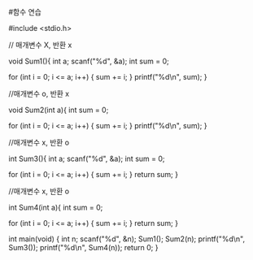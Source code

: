 #함수 연습

#include <stdio.h>

// 매개변수 X, 반환 x

void Sum1(){
  int a; scanf("%d", &a);
  int sum = 0;
  
  for (int i = 0; i <= a; i++) {
    sum += i;
  }
  printf("%d\n", sum);
}

//매개변수 o, 반환 x

void Sum2(int a){
  int sum = 0;
  
  for (int i = 0; i <= a; i++) {
    sum += i;
  }
  printf("%d\n", sum);
}

//매개변수 x, 반환 o

int Sum3(){
  int a; scanf("%d", &a);
  int sum = 0;
  
  for (int i = 0; i <= a; i++) {
    sum += i;
  }
  return sum;
}

//매개변수 x, 반환 o

int Sum4(int a){
  int sum = 0;
  
  for (int i = 0; i <= a; i++) {
    sum += i;
  }
  return sum;
}

int main(void) {
  int n;
  scanf("%d", &n);
  Sum1();
  Sum2(n);
  printf("%d\n", Sum3());
  printf("%d\n", Sum4(n));
  return 0;
}

